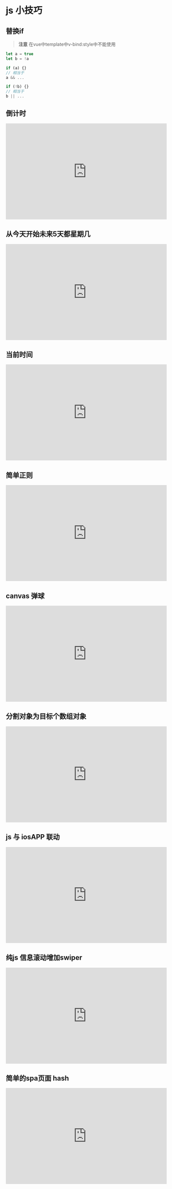 # js 小技巧

## 替换if

> **注意** 在vue中template中v-bind:style中不能使用

```js
let a = true
let b = !a

if (a) {}
// 相当于
a && ...

if (!b) {}
// 相当于
b || ...
```

## 倒计时

<iframe height="300" style="width: 100%;" scrolling="no" title="倒计时" src="https://codepen.io/unzoa/embed/RwLgpjJ?default-tab=html%2Cresult" frameborder="no" loading="lazy" allowtransparency="true" allowfullscreen="true">
  See the Pen <a href="https://codepen.io/unzoa/pen/RwLgpjJ">
  倒计时</a> by unzoa (<a href="https://codepen.io/unzoa">@unzoa</a>)
  on <a href="https://codepen.io">CodePen</a>.
</iframe>

## 从今天开始未来5天都星期几

<iframe height="300" style="width: 100%;" scrolling="no" title="从今天开始未来5天都星期几" src="https://codepen.io/unzoa/embed/gOGRWda?default-tab=html%2Cresult" frameborder="no" loading="lazy" allowtransparency="true" allowfullscreen="true">
  See the Pen <a href="https://codepen.io/unzoa/pen/gOGRWda">
  从今天开始未来5天都星期几</a> by unzoa (<a href="https://codepen.io/unzoa">@unzoa</a>)
  on <a href="https://codepen.io">CodePen</a>.
</iframe>

## 当前时间

<iframe height="300" style="width: 100%;" scrolling="no" title="当前时间" src="https://codepen.io/unzoa/embed/WNZOjPj?default-tab=html%2Cresult" frameborder="no" loading="lazy" allowtransparency="true" allowfullscreen="true">
  See the Pen <a href="https://codepen.io/unzoa/pen/WNZOjPj">
  当前时间</a> by unzoa (<a href="https://codepen.io/unzoa">@unzoa</a>)
  on <a href="https://codepen.io">CodePen</a>.
</iframe>


## 简单正则

<iframe height="300" style="width: 100%;" scrolling="no" title="简单正则" src="https://codepen.io/unzoa/embed/bGoRWPq?default-tab=html%2Cresult" frameborder="no" loading="lazy" allowtransparency="true" allowfullscreen="true">
  See the Pen <a href="https://codepen.io/unzoa/pen/bGoRWPq">
  简单正则</a> by unzoa (<a href="https://codepen.io/unzoa">@unzoa</a>)
  on <a href="https://codepen.io">CodePen</a>.
</iframe>


##  canvas 弹球

<iframe height="300" style="width: 100%;" scrolling="no" title="bouncing-balls" src="https://codepen.io/unzoa/embed/wvrexPr?default-tab=html%2Cresult" frameborder="no" loading="lazy" allowtransparency="true" allowfullscreen="true">
  See the Pen <a href="https://codepen.io/unzoa/pen/wvrexPr">
  bouncing-balls</a> by unzoa (<a href="https://codepen.io/unzoa">@unzoa</a>)
  on <a href="https://codepen.io">CodePen</a>.
</iframe>

## 分割对象为目标个数组对象

<iframe height="300" style="width: 100%;" scrolling="no" title="分割对象为目标个数组对象" src="https://codepen.io/unzoa/embed/LYzLLPK?default-tab=html%2Cresult" frameborder="no" loading="lazy" allowtransparency="true" allowfullscreen="true">
  See the Pen <a href="https://codepen.io/unzoa/pen/LYzLLPK">
  分割对象为目标个数组对象</a> by unzoa (<a href="https://codepen.io/unzoa">@unzoa</a>)
  on <a href="https://codepen.io">CodePen</a>.
</iframe>

## js 与 iosAPP 联动

<iframe height="300" style="width: 100%;" scrolling="no" title="js与iosAPP联动" src="https://codepen.io/unzoa/embed/GRMEEpq?default-tab=html%2Cresult" frameborder="no" loading="lazy" allowtransparency="true" allowfullscreen="true">
  See the Pen <a href="https://codepen.io/unzoa/pen/GRMEEpq">
  js与iosAPP联动</a> by unzoa (<a href="https://codepen.io/unzoa">@unzoa</a>)
  on <a href="https://codepen.io">CodePen</a>.
</iframe>

## 纯js 信息滚动增加swiper

<iframe height="300" style="width: 100%;" scrolling="no" title="Untitled" src="https://codepen.io/unzoa/embed/KKXqxvO?default-tab=html%2Cresult" frameborder="no" loading="lazy" allowtransparency="true" allowfullscreen="true">
  See the Pen <a href="https://codepen.io/unzoa/pen/KKXqxvO">
  Untitled</a> by unzoa (<a href="https://codepen.io/unzoa">@unzoa</a>)
  on <a href="https://codepen.io">CodePen</a>.
</iframe>

## 简单的spa页面 hash

<iframe height="300" style="width: 100%;" scrolling="no" title="simple-spa" src="https://codepen.io/unzoa/embed/bGoRJKZ?default-tab=html%2Cresult" frameborder="no" loading="lazy" allowtransparency="true" allowfullscreen="true">
  See the Pen <a href="https://codepen.io/unzoa/pen/bGoRJKZ">
  simple-spa</a> by unzoa (<a href="https://codepen.io/unzoa">@unzoa</a>)
  on <a href="https://codepen.io">CodePen</a>.
</iframe>
